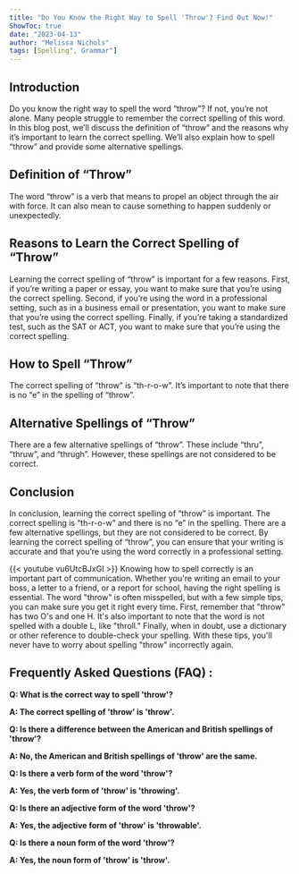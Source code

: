 ```yaml
---
title: "Do You Know the Right Way to Spell 'Throw'? Find Out Now!"
ShowToc: true 
date: "2023-04-13"
author: "Melissa Nichols" 
tags: [Spelling", Grammar"]
---
```

## Introduction 
Do you know the right way to spell the word “throw”? If not, you’re not alone. Many people struggle to remember the correct spelling of this word. In this blog post, we’ll discuss the definition of “throw” and the reasons why it’s important to learn the correct spelling. We’ll also explain how to spell “throw” and provide some alternative spellings. 

## Definition of “Throw”
The word “throw” is a verb that means to propel an object through the air with force. It can also mean to cause something to happen suddenly or unexpectedly. 

## Reasons to Learn the Correct Spelling of “Throw”
Learning the correct spelling of “throw” is important for a few reasons. First, if you’re writing a paper or essay, you want to make sure that you’re using the correct spelling. Second, if you’re using the word in a professional setting, such as in a business email or presentation, you want to make sure that you’re using the correct spelling. Finally, if you’re taking a standardized test, such as the SAT or ACT, you want to make sure that you’re using the correct spelling. 

## How to Spell “Throw”
The correct spelling of “throw” is “th-r-o-w”. It’s important to note that there is no “e” in the spelling of “throw”. 

## Alternative Spellings of “Throw”
There are a few alternative spellings of “throw”. These include “thru”, “thruw”, and “thrugh”. However, these spellings are not considered to be correct. 

## Conclusion 
In conclusion, learning the correct spelling of “throw” is important. The correct spelling is “th-r-o-w” and there is no “e” in the spelling. There are a few alternative spellings, but they are not considered to be correct. By learning the correct spelling of “throw”, you can ensure that your writing is accurate and that you’re using the word correctly in a professional setting.

{{< youtube vu6UtcBJxGI >}} 
Knowing how to spell correctly is an important part of communication. Whether you're writing an email to your boss, a letter to a friend, or a report for school, having the right spelling is essential. The word "throw" is often misspelled, but with a few simple tips, you can make sure you get it right every time. First, remember that "throw" has two O's and one H. It's also important to note that the word is not spelled with a double L, like "throll." Finally, when in doubt, use a dictionary or other reference to double-check your spelling. With these tips, you'll never have to worry about spelling "throw" incorrectly again.

## Frequently Asked Questions (FAQ) :
**Q: What is the correct way to spell 'throw'?**

**A: The correct spelling of 'throw' is 'throw'.**

**Q: Is there a difference between the American and British spellings of 'throw'?**

**A: No, the American and British spellings of 'throw' are the same.**

**Q: Is there a verb form of the word 'throw'?**

**A: Yes, the verb form of 'throw' is 'throwing'.**

**Q: Is there an adjective form of the word 'throw'?**

**A: Yes, the adjective form of 'throw' is 'throwable'.**

**Q: Is there a noun form of the word 'throw'?**

**A: Yes, the noun form of 'throw' is 'throw'.**





